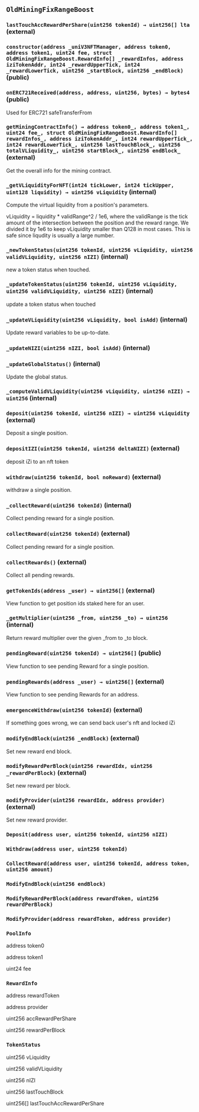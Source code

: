 ## `OldMiningFixRangeBoost`






### `lastTouchAccRewardPerShare(uint256 tokenId) → uint256[] lta` (external)





### `constructor(address _uniV3NFTManager, address token0, address token1, uint24 fee, struct OldMiningFixRangeBoost.RewardInfo[] _rewardInfos, address iziTokenAddr, int24 _rewardUpperTick, int24 _rewardLowerTick, uint256 _startBlock, uint256 _endBlock)` (public)





### `onERC721Received(address, address, uint256, bytes) → bytes4` (public)

Used for ERC721 safeTransferFrom



### `getMiningContractInfo() → address token0_, address token1_, uint24 fee_, struct OldMiningFixRangeBoost.RewardInfo[] rewardInfos_, address iziTokenAddr_, int24 rewardUpperTick_, int24 rewardLowerTick_, uint256 lastTouchBlock_, uint256 totalVLiquidity_, uint256 startBlock_, uint256 endBlock_` (external)

Get the overall info for the mining contract.



### `_getVLiquidityForNFT(int24 tickLower, int24 tickUpper, uint128 liquidity) → uint256 vLiquidity` (internal)

Compute the virtual liquidity from a position's parameters.


vLiquidity = liquidity * validRange^2 / 1e6, where the validRange is the tick amount of the
intersection between the position and the reward range.
We divided it by 1e6 to keep vLiquidity smaller than Q128 in most cases. This is safe since liqudity is usually a large number.

### `_newTokenStatus(uint256 tokenId, uint256 vLiquidity, uint256 validVLiquidity, uint256 nIZI)` (internal)

new a token status when touched.



### `_updateTokenStatus(uint256 tokenId, uint256 vLiquidity, uint256 validVLiquidity, uint256 nIZI)` (internal)

update a token status when touched



### `_updateVLiquidity(uint256 vLiquidity, bool isAdd)` (internal)

Update reward variables to be up-to-date.



### `_updateNIZI(uint256 nIZI, bool isAdd)` (internal)





### `_updateGlobalStatus()` (internal)

Update the global status.



### `_computeValidVLiquidity(uint256 vLiquidity, uint256 nIZI) → uint256` (internal)





### `deposit(uint256 tokenId, uint256 nIZI) → uint256 vLiquidity` (external)

Deposit a single position.




### `depositIZI(uint256 tokenId, uint256 deltaNIZI)` (external)

deposit iZi to an nft token




### `withdraw(uint256 tokenId, bool noReward)` (external)

withdraw a single position.




### `_collectReward(uint256 tokenId)` (internal)

Collect pending reward for a single position.




### `collectReward(uint256 tokenId)` (external)

Collect pending reward for a single position.




### `collectRewards()` (external)

Collect all pending rewards.



### `getTokenIds(address _user) → uint256[]` (external)

View function to get position ids staked here for an user.




### `_getMultiplier(uint256 _from, uint256 _to) → uint256` (internal)

Return reward multiplier over the given _from to _to block.




### `pendingReward(uint256 tokenId) → uint256[]` (public)

View function to see pending Reward for a single position.




### `pendingRewards(address _user) → uint256[]` (external)

View function to see pending Rewards for an address.




### `emergenceWithdraw(uint256 tokenId)` (external)

If something goes wrong, we can send back user's nft and locked iZi




### `modifyEndBlock(uint256 _endBlock)` (external)

Set new reward end block.




### `modifyRewardPerBlock(uint256 rewardIdx, uint256 _rewardPerBlock)` (external)

Set new reward per block.




### `modifyProvider(uint256 rewardIdx, address provider)` (external)

Set new reward provider.





### `Deposit(address user, uint256 tokenId, uint256 nIZI)`





### `Withdraw(address user, uint256 tokenId)`





### `CollectReward(address user, uint256 tokenId, address token, uint256 amount)`





### `ModifyEndBlock(uint256 endBlock)`





### `ModifyRewardPerBlock(address rewardToken, uint256 rewardPerBlock)`





### `ModifyProvider(address rewardToken, address provider)`






### `PoolInfo`


address token0


address token1


uint24 fee


### `RewardInfo`


address rewardToken


address provider


uint256 accRewardPerShare


uint256 rewardPerBlock


### `TokenStatus`


uint256 vLiquidity


uint256 validVLiquidity


uint256 nIZI


uint256 lastTouchBlock


uint256[] lastTouchAccRewardPerShare



